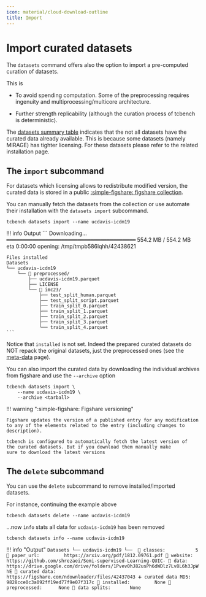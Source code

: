 ```yaml
---
icon: material/cloud-download-outline
title: Import
---
```


# Import curated datasets

The `datasets` command offers also the option
to import a pre-computed curation of datasets.

This is 

* To avoid spending computation. 
Some of the preprocessing requires ingenuity and
multiprocessing/multicore architecture. 

* Further strength replicability (although
the curation process of tcbench is deterministic).

The [datasets summary table](/datasets/#table-datasets-properties) indicates that the
not all datasets have the curated data already available.
This is because some datasets (namely MIRAGE) has
tighter licensing. For these datasets
please refer to the related installation page.

## The `import` subcommand

For datasets which licensing allows to redistribute
modified version, the curated data is stored
in a public [:simple-figshare: figshare collection](https://figshare.com/collections/IMC23_artifacts_-_Replication_Contrastive_Learning_and_Data_Augmentation_in_Traffic_Classification_Using_a_Flowpic_Input_Representation/6849252).

You can manually fetch the datasets from the collection or use
automate their installation with the `datasets import` subcommand.

```
tcbench datasets import --name ucdavis-icdm19
```

!!! info Output
	```
	Downloading... ━━━━━━━━━━━━━━━━━━━━━━━━━━━━━━━━━━━━━━━━ 554.2 MB / 554.2 MB eta 0:00:00
	opening: /tmp/tmpb586lqhh/42438621

	Files installed
	Datasets
	└── ucdavis-icdm19
		└── 📁 preprocessed/
			├── ucdavis-icdm19.parquet
			├── LICENSE
			└── 📁 imc23/
				├── test_split_human.parquet
				├── test_split_script.parquet
				├── train_split_0.parquet
				├── train_split_1.parquet
				├── train_split_2.parquet
				├── train_split_3.parquet
				└── train_split_4.parquet
	```


Notice that `installed` is not set. Indeed
the prepared curated datasets do NOT repack
the original datasets, just the preprocessed ones 
(see the [meta-data](datasets/metadata/#samples-count-reports) page).

You can also import the curated data by downloading the individual
archives from figshare and use the `--archive` option

```
tcbench datasets import \
	--name ucdavis-icdm19 \
	--archive <tarball>
```

!!! warning ":simple-figshare: Figshare versioning"
	
	Figshare updates the version of a published entry for any modification
    to any of the elements related to the entry (including changes to 
    description). 

	tcbench is configured to automatically fetch the latest version of
    the curated datasets. But if you download them manually make
    sure to download the latest versions


## The `delete` subcommand

You can use the `delete` subcommand to remove installed/imported datasets.

For instance, continuing the example above

```
tcbench datasets delete --name ucdavis-icdm19
```

...now `info` stats all data for `ucdavis-icdm19` has been removed

```
tcbench datasets info --name ucdavis-icdm19
```
!!! info "Output"
	```
	Datasets
	└── ucdavis-icdm19
		└──  🚩 classes:           5
			 🔗 paper_url:         https://arxiv.org/pdf/1812.09761.pdf
			 🔗 website:           https://github.com/shrezaei/Semi-supervised-Learning-QUIC-
			 🔗 data:              https://drive.google.com/drive/folders/1Pvev0hJ82usPh6dWDlz7Lv8L6h3JpWhE
	         🔗 curated data:      https://figshare.com/ndownloader/files/42437043
	         ➕ curated data MD5:  9828cce0c3a092ff19ed77f9e07f317c
			 📁 installed:         None
			 📁 preprocessed:      None
			 📁 data splits:       None
	```
